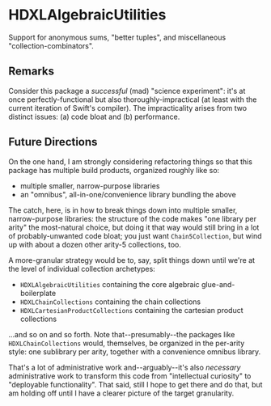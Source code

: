 # HDXLAlgebraicUtilities

Support for anonymous sums, "better tuples", and miscellaneous "collection-combinators".

## Remarks

Consider this package a *successful* (mad) "science experiment": it's at once perfectly-functional but also thoroughly-impractical (at least with the current iteration of Swift's compiler). The impracticality arises from two distinct issues: (a) code bloat and (b) performance.

## Future Directions

On the one hand, I am strongly considering refactoring things so that this package has multiple build products, organized roughly like so:

- multiple smaller, narrow-purpose libraries
- an "omnibus", all-in-one/convenience library bundling the above

The catch, here, is in how to break things down into multiple smaller, narrow-purpose libraries: the structure of the code makes "one library per arity" the most-natural choice, but doing it that way would still bring in a lot of probably-unwanted code bloat; you just want `Chain5Collection`, but wind up with about a dozen other arity-5 collections, too.

A more-granular strategy would be to, say, split things down until we're at the level of individual collection archetypes:

- `HDXLAlgebraicUtilities` containing the core algebraic glue-and-boilerplate
- `HDXLChainCollections` containing the chain collections
- `HDXLCartesianProductCollections` containing the cartesian product collections

...and so on and so forth. Note that--presumably--the packages like `HDXLChainCollections` would, themselves, be organized in the per-arity style: one sublibrary per arity, together with a convenience omnibus library.

That's a lot of administrative work and--arguably--it's also *necessary* administrative work to transform this code from "intellectual curiosity" to "deployable functionality". That said, still I hope to get there and do that, but am holding off until I have a clearer picture of the target granularity.